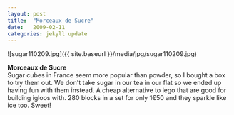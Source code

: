 ```yaml
---
layout: post
title:  "Morceaux de Sucre"
date:   2009-02-11
categories: jekyll update
---
```

![sugar110209.jpg]({{ site.baseurl }}/media/jpg/sugar110209.jpg)

__Morceaux de Sucre__  
Sugar cubes in France seem more popular than powder, so I bought a box to try them out.  We don't take sugar in our tea in our flat so we ended up having fun with them instead.  A cheap alternative to lego that are good for building igloos with.  280 blocks in a set for only 1€50 and they sparkle like ice too. Sweet!
